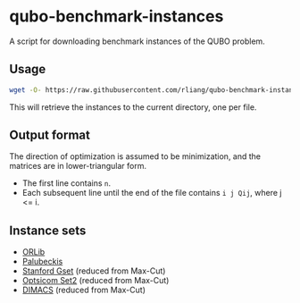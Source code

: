 # qubo-benchmark-instances
A script for downloading benchmark instances of the QUBO problem.

## Usage

```sh
wget -O- https://raw.githubusercontent.com/rliang/qubo-benchmark-instances/main/get.py | python3 --
```

This will retrieve the instances to the current directory,
one per file.

## Output format

The direction of optimization is assumed to be minimization,
and the matrices are in lower-triangular form.

* The first line contains `n`.
* Each subsequent line until the end of the file contains `i j Qij`, where j <= i.

## Instance sets

* [ORLib](http://people.brunel.ac.uk/~mastjjb/jeb/orlib/files)
* [Palubeckis](https://www.personalas.ktu.lt/~ginpalu)
* [Stanford Gset](https://web.stanford.edu/~yyye/yyye/Gset) (reduced from Max-Cut)
* [Optsicom Set2](http://grafo.etsii.urjc.es/optsicom/maxcut) (reduced from Max-Cut)
* [DIMACS](http://dimacs.rutgers.edu/archive/Challenges/Seventh/Instances) (reduced from Max-Cut)
